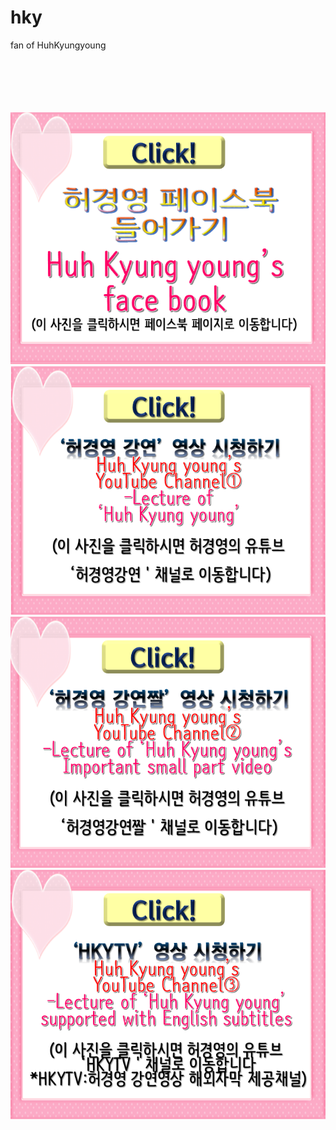 # hky
fan of HuhKyungyoung
<html>
<body>
<body background="허경영사이트배경수정.jpg">
<br><br><br><br><br>
<a href="https://ko-kr.facebook.com/unhky/"><img src="페이스북클릭버튼.png"></a>
<a href="https://www.youtube.com/channel/UCg3wU-Y3Aq8-0UAqYjXMCnw"><img src="영상클릭1.png"></a>
<a href="https://www.youtube.com/channel/UCA7LZMILVfSYGwHU7Cj3g6Q"><img src="영상클릭2.png"></a>
<a href="https://www.youtube.com/channel/UCy3eNixQgJld165YDfRDRZg"><img src="영상클릭3.png"></a>
</body>
</html>
